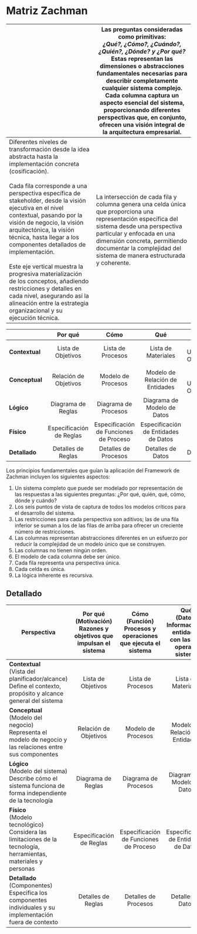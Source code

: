 # Matriz Zachman

<div align=center>

||Las preguntas consideradas como primitivas:<br>*¿Qué?, ¿Cómo?, ¿Cuándo?, ¿Quién?, ¿Dónde? y ¿Por qué?*<br>Estas representan las dimensiones o abstracciones fundamentales necesarias para describir completamente cualquier sistema complejo. Cada columna captura un aspecto esencial del sistema, proporcionando diferentes perspectivas que, en conjunto, ofrecen una visión integral de la arquitectura empresarial.|
|-|-|
|Diferentes niveles de transformación desde la idea abstracta hasta la implementación concreta (cosificación).<br><br>Cada fila corresponde a una perspectiva específica de stakeholder, desde la visión ejecutiva en el nivel contextual, pasando por la visión de negocio, la visión arquitectónica, la visión técnica, hasta llegar a los componentes detallados de implementación.<br><br>Este eje vertical muestra la progresiva materialización de los conceptos, añadiendo restricciones y detalles en cada nivel, asegurando así la alineación entre la estrategia organizacional y su ejecución técnica.|La intersección de cada fila y columna genera una celda única que proporciona una representación específica del sistema desde una perspectiva particular y enfocada en una dimensión concreta, permitiendo documentar la complejidad del sistema de manera estructurada y coherente.|

</div>

||Por qué|Cómo|Qué|Quién|Dónde|Cuándo|
|-|:-:|:-:|:-:|:-:|:-:|:-:|
|**Contextual**|Lista de Objetivos|Lista de Procesos|Lista de Materiales|Lista de Unidades y Roles Organizacionales|Lista de Ubicaciones Geográficas|Lista de Eventos|
|**Conceptual**|Relación de Objetivos|Modelo de Procesos|Modelo de Relación de Entidades|Modelo de Relación de Unidades y Roles Organizacionales|Modelo de Ubicaciones|Modelo de Eventos|
|**Lógico**|Diagrama de Reglas|Diagrama de Procesos|Diagrama de Modelo de Datos|Diagrama de Relación de Roles|Diagrama de Ubicaciones|Diagrama de Eventos|
|**Físico**|Especificación de Reglas|Especificación de Funciones de Proceso|Especificación de Entidades de Datos|Especificación de Roles|Especificación de Ubicación|Especificación de Eventos|
|**Detallado**|Detalles de Reglas|Detalles de Procesos|Detalles de Datos|Detalles de Roles|Detalles de Ubicación|Detalles de Eventos|

Los principios fundamentales que guían la aplicación del Framework de Zachman incluyen los siguientes aspectos:

1. Un sistema completo que puede ser modelado por representación de las respuestas a las siguientes preguntas: ¿Por qué, quién, qué, cómo, dónde y cuándo?
1. Los seis puntos de vista de captura de todos los modelos críticos para el desarrollo del sistema.
1. Las restricciones para cada perspectiva son aditivos; las de una fila inferior se suman a los de las filas de arriba para ofrecer un creciente número de restricciones.
1. Las columnas representan abstracciones diferentes en un esfuerzo por reducir la complejidad de un modelo único que se construyen.
1. Las columnas no tienen ningún orden.
1. El modelo de cada columna debe ser único.
1. Cada fila representa una perspectiva única.
1. Cada celda es única.
1. La lógica inherente es recursiva.

## Detallado

|**Perspectiva**|**Por qué**<br>(Motivación)<br>Razones y objetivos que impulsan el sistema|**Cómo**<br>(Función)<br>Procesos y operaciones que ejecuta el sistema|**Qué**<br>(Datos)<br>Información y entidades con las que opera el sistema|**Quién**<br>(Personas)<br>Roles e individuos que interactúan con el sistema|**Dónde**<br>(Redes)<br>Ubicaciones y conexiones donde opera el sistema|**Cuándo**<br>(Tiempo)<br>Eventos y ciclos temporales del sistema|
|-|:-:|:-:|:-:|:-:|:-:|:-:|
|**Contextual**<br>(Vista del planificador/alcance)<br>Define el contexto, propósito y alcance general del sistema|Lista de Objetivos|Lista de Procesos|Lista de Materiales|Lista de Unidades y Roles Organizacionales|Lista de Ubicaciones Geográficas|Lista de Eventos|
|**Conceptual**<br>(Modelo del negocio)<br>Representa el modelo de negocio y las relaciones entre sus componentes|Relación de Objetivos|Modelo de Procesos|Modelo de Relación de Entidades|Modelo de Relación de Unidades y Roles Organizacionales|Modelo de Ubicaciones|Modelo de Eventos|
|**Lógico**<br>(Modelo del sistema)<br>Describe cómo el sistema funciona de forma independiente de la tecnología|Diagrama de Reglas|Diagrama de Procesos|Diagrama de Modelo de Datos|Diagrama de Relación de Roles|Diagrama de Ubicaciones|Diagrama de Eventos|
|**Físico**<br>(Modelo tecnológico)<br>Considera las limitaciones de la tecnología, herramientas, materiales y personas|Especificación de Reglas|Especificación de Funciones de Proceso|Especificación de Entidades de Datos|Especificación de Roles|Especificación de Ubicación|Especificación de Eventos|
|**Detallado**<br>(Componentes)<br>Especifica los componentes individuales y su implementación fuera de contexto|Detalles de Reglas|Detalles de Procesos|Detalles de Datos|Detalles de Roles|Detalles de Ubicación|Detalles de Eventos|
